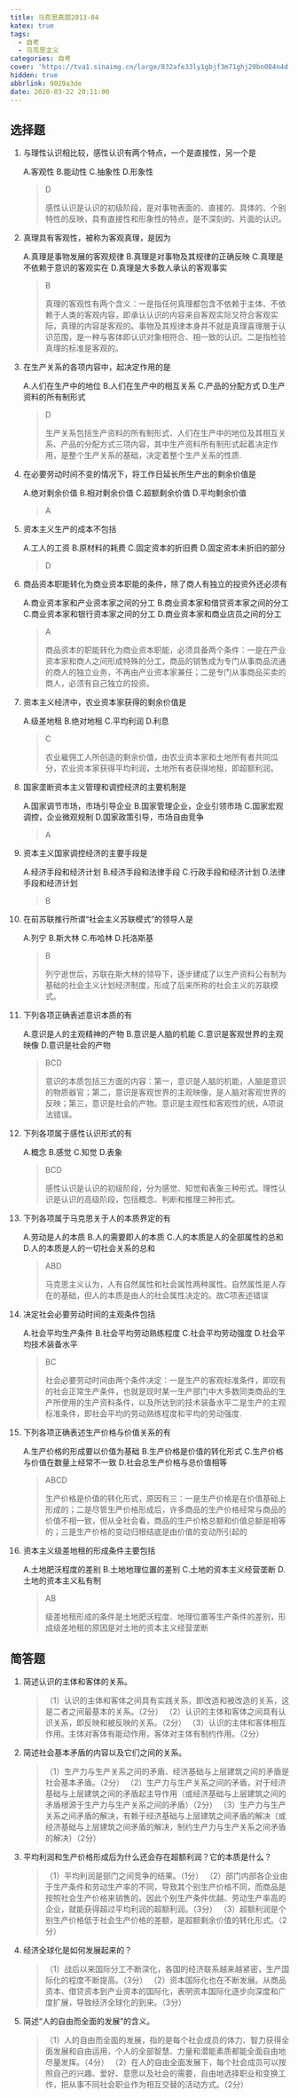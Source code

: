```yaml
---
title: 马克思真题2013-04
katex: true
tags:
  - 自考
  - 马克思主义
categories: 自考
cover: 'https://tva1.sinaimg.cn/large/832afe33ly1gbjf3m71ghj20bn084n4d.jpg'
hidden: true
abbrlink: 9029a3de
date: 2020-03-22 20:11:00
---
```


## 选择题

1. 与理性认识相比较，感性认识有两个特点，一个是直接性，另一个是

   A.客观性
   B.能动性
   C.抽象性
   D.形象性

   > D
   >
   > 感性认识是认识的初级阶段，是对事物表面的、直接的、具体的、个别特性的反映，具有直接性和形象性的特点，是不深刻的、片面的认识。

2. 真理具有客观性，被称为客观真理，是因为

   A.真理是事物发展的客观规律
   B.真理是对事物及其规律的正确反映
   C.真理是不依赖于意识的客观实在
   D.真理是大多数人承认的客观事实

   > B
   >
   > 真理的客观性有两个含义：一是指任何真理都包含不依赖于主体、不依赖于人类的客观内容，即承认认识的内容来自客观实际又符合客观实际，真理的内容是客观的。事物及其规律本身并不就是真理喜理層于认识范围，是一种与客体即认识对象相符合、相一致的认识。二是指检验真理的标准是客观的。

3. 在生产关系的各项内容中，起决定作用的是

   A.人们在生产中的地位
   B.人们在生产中的相互关系
   C.产品的分配方式
   D.生产资料的所有制形式

   > D
   >
   > 生产关系包括生产资料的所有制形式、人们在生产中的地位及其相互关系、产品的分配方式三项内容，其中生产资料所有制形式起着决定作用，是整个生产关系的基础，决定着整个生产关系的性质.

4. 在必要劳动时间不变的情况下，将工作日延长所生产出的剩余价值是

   A.绝对剩余价值
   B.相对剩余价值
   C.超额剩余价值
   D.平均剩余价值

   > A

5. 资本主义生产的成本不包括

   A.工人的工资
   B.原材料的耗费
   C.固定资本的折旧费
   D.固定资本未折旧的部分

   > D

6. 商品资本职能转化为商业资本职能的条件，除了商人有独立的投资外还必须有

   A.商业资本家和产业资本家之间的分工
   B.商业资本家和借贷资本家之间的分工
   C.商业资本家和银行资本家之间的分工
   D.商业资本家和商业店员之间的分工

   > A
   >
   > 商品资本的职能转化为商业资本职能，必须具备两个条件：一是在产业资本家和商人之间形成特殊的分工，商品的销售成为专门从事商品流通的商人的独立业务，不再由产业资本家兼任；二是专门从事商品买卖的商人，必须有自己独立的投资。

7. 资本主义经济中，农业资本家获得的剩余价值是

   A.级差地租
   B.绝对地租
   C.平均利润
   D.利息

   > C
   >
   > 农业雇佣工人所创造的剩余价值，由农业资本家和土地所有者共同瓜分，农业资本家获得平均利润，土地所有者获得地租，即超额利润。

8. 国家垄断资本主义管理和调控经济的主要机制是

   A.国家调节市场，市场引导企业
   B.国家管理企业，企业引领市场
   C.国家宏观调控，企业微观规制
   D.国家政策引导，市场自由竞争

   > A

9. 资本主义国家调控经济的主要手段是

   A.经济手段和经济计划
   B.经济手段和法律手段
   C.行政手段和经济计划
   D.法律手段和经济计划

   > B

10. 在前苏联推行所谓“社会主义苏联模式”的领导人是

    A.列宁
    B.斯大林
    C.布哈林
    D.托洛斯基

    > B
    >
    > 列宁逝世后，苏联在斯大林的领导下，逐步建成了以生产资料公有制为基础的社会主义计划经济制度，形成了后来所称的社会主义的苏联模式。

11. 下列各项正确表述意识本质的有

    A.意识是人的主观精神的产物
    B.意识是人脑的机能
    C.意识是客观世界的主观映像
    D.意识是社会的产物

    > BCD
    >
    > 意识的本质包括三方面的内容：第一，意识是人脑的机能，人脑是意识的物质器官；第二，意识是客观世界的主观映像，是人脑对客观世界的反映；第三，意识是社会的产物。意识是主观性和客观性的统，A项说法错误。

12. 下列各项属于感性认识形式的有

    A.概念
    B.感觉
    C.知觉
    D.表象

    > BCD
    >
    > 感性认识是认识的初级阶段，分为感觉、知觉和表象三种形式。理性认识是认识的高级阶段，包括概念、判断和推理三种形式。

13. 下列各项属于马克思关于人的本质界定的有

    A.劳动是人的本质
    B.人的需要即人的本质
    C.人的本质是人的全部属性的总和
    D.人的本质是人的一切社会关系的总和

    > ABD
    >
    > 马克思主义认为，人有自然属性和社会属性两种属性。自然属性是人存在的基础，但人的本质是由人的社会属性决定的。故C项表述错误

14. 决定社会必要劳动时间的主观条件包括

    A.社会平均生产条件
    B.社会平均劳动熟练程度
    C.社会平均劳动强度
    D.社会平均技术装备水平

    > BC
    >
    > 社会必要劳动时间由两个条件决定：一是生产的客观标准条件，即现有的社会正常生产条件，也就是现时某一生产部门中大多数同类商品的生产所使用的生产资料条件，以及所达到的技术装备水平二是生产的主观标准条件，即社会平均的劳动熟练程度和平均的劳动强度.

15. 下列各项正确表述生产价格与价值关系的有

    A.生产价格的形成要以价值为基础
    B.生产价格是价值的转化形式
    C.生产价格与价值在数量上经常不一致
    D.社会总生产价格与总价值相等

    > ABCD
    >
    > 生产价格是价值的转化形式，原因有三：一是生产价格是在价值基础上形成的；二是尽管生严价格形成后，许多商品的生产价格经常与商品的价值不相一致，但从全社会看，商品的生产价格总额和价值总额是相等的；三是生产价格的变动归根结底是由价值的变动所引起的

16. 资本主义级差地租的形成条件主要包括

    A.土地肥沃程度的差别
    B.土地地理位置的差别
    C.土地的资本主义经营垄断
    D.土地的资本主义私有制

    > AB
    >
    > 级差地租形成的条件是土地肥沃程度、地理位置等生产条件的差别，形成级差地租的原因是对土地的资本主义经营垄断

## 简答题

1. 简述认识的主体和客体的关系。

   > （1）认识的主体和客体之间具有实践关系，即改造和被改造的关系，这是二者之间最基本的关系。（2分）
   > （2）认识的主体和客体之间具有认识关系，即反映和被反映的关系。（2分）
   > （3）认识的主体和客体相互作用。主体对客体有能动作用，客体对主体有制约作用。（2分）

2. 简述社会基本矛盾的内容以及它们之间的关系。

   > （1）生产力与生产关系之间的矛盾、经济基础与上层建筑之间的矛盾是社会基本矛盾。（2分）
   > （2）生产力与生产关系之间的矛盾，对于经济基础与上层建筑之间的矛盾起主导作用（或经济基础与上层建筑之间的矛盾根源于生产力与生产关系之间的矛盾）（2分）
   > （3）生产力与生产关系之间矛盾的解决，有赖于经济基础与上层建筑之间矛盾的解决（或经济基础与上层建筑之间矛盾的解决，制约生产力与生产关系之间矛盾的解决）（2分）

3. 平均利润和生产价格形成后为什么还会存在超额利润？它的本质是什么？

   > （1）平均利润是部门之间竞争的结果。（1分）
   > （2）部门内部各企业由于生产条件和劳动生产率的不同，导致其个别生产价格不同，而商品是按照社会生产价格来销售的。因此个别生产条件优越、劳动生产率高的企业，就能获得超过平均利润的超额利润。（3分）
   > （3）超额利润是个别生产价格低于社会生产价格的差额，是超额剩余价值的转化形式。（2分）

4. 经济全球化是如何发展起来的？

   > （1）战后以来国际分工不断深化，各国的经济联系越来越紧密，生产国际化的程度不断提高。（3分）
   > （2）资本国际化也在不断发展。从商品资本、借贷资本到产业资本的国际化，表明资本国际化逐步向深度和广度扩展，导致经济全球化的到来。（3分）

5. 简述“人的自由而全面的发展”的含义。

   > （1）人的自由而全面的发展，指的是每个社会成员的体力、智力获得全面发展和自由运用，个人的全部智慧、力量和潜能素质都能全面自由地尽量发挥。（4分）
   > （2）在人的自由全面发展下，每个社会成员可以按照自己的兴趣、爱好、意愿以及社会的需要，自由地选择职业和变换工作，把从事不同社会职业作为相互交替的活动方式。（2分）

